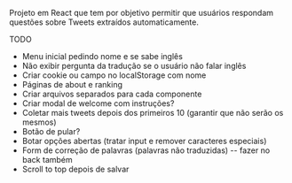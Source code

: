 Projeto em React que tem por objetivo permitir que usuários respondam questões sobre Tweets extraídos automaticamente.


TODO

- Menu inicial pedindo nome e se sabe inglês
- Não exibir pergunta da tradução se o usuário não falar inglês
- Criar cookie ou campo no localStorage com nome
- Páginas de about e ranking
- Criar arquivos separados para cada componente
- Criar modal de welcome com instruções? 
- Coletar mais tweets depois dos primeiros 10 (garantir que não serão os mesmos)
- Botão de pular? 
- Botar opções abertas (tratar input e remover caracteres especiais) 
- Form de correção de palavras (palavras não traduzidas) -- fazer no back também
- Scroll to top depois de salvar
